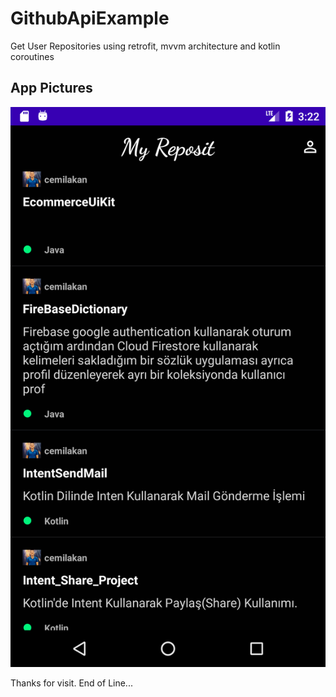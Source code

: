# GithubApiExample
Get User Repositories using retrofit, mvvm architecture and kotlin coroutines

## App Pictures
![alt text](https://github.com/cemilakan/GithubApiExample/blob/master/GithubApiExample.png)

Thanks for visit.
End of Line...
